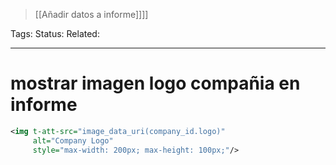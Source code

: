 > [[Añadir datos a informe]]]]

Tags: 
Status: 
Related: 

___

# mostrar imagen logo compañia en informe

```xml
<img t-att-src="image_data_uri(company_id.logo)"  
     alt="Company Logo"  
     style="max-width: 200px; max-height: 100px;"/>
```